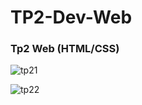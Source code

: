 # TP2-Dev-Web
### Tp2 Web (HTML/CSS)

![tp21](https://user-images.githubusercontent.com/32202745/43360508-8f36eb70-92b6-11e8-9e78-3a2cf2616edb.PNG)

![tp22](https://user-images.githubusercontent.com/32202745/43360507-8d8392ba-92b6-11e8-85d3-d9e754c481b7.PNG)
